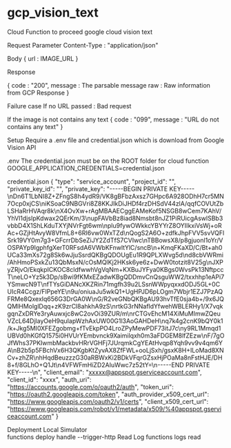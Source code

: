 # gcp_vision_text
Cloud Function to proceed google cloud vision text

Request Parameter
Content-Type : "application/json"

Body 
{
    url : IMAGE_URL
}

Response

{
    code : "200",
    message : The parsable message
    raw : Raw information from GCP Response
}

Failure case
If no URL passed : Bad request

If the image is not contains any text
{
    code : "099",
    message : "URL do not contains any text"
}


Setup
Require a .env file and credential.json which is download from Google Vision API

.env
The credential.json must be on the ROOT folder for cloud function
GOOGLE_APPLICATION_CREDENTIALS=credential.json

credential.json
{
    "type": "service_account",
    "project_id": "",
    "private_key_id": "",
    "private_key": "-----BEGIN PRIVATE KEY-----\\nDn6T1LbNI8Z+ZFngS8h4ydR9/VK8gBFbzAxsz7GHpc6A928ODhH7cr5MN7Ocp0xjCS\niKSoaC9NBGVri8Z8KKJIkDiJHDf4rzDHSdV44zlA/qqfCOVUtZbLSHaRrHVAqr8k\nX4OvXw+rAgMBAAECggEAMeKof5NSGB8wCem7KAhV/YhVl1djsIpKdwax2QErKm/3\nupFAVbBz8iad8Nmsbt8nJZ1PiRUicgAswlSBb3vbbD4X1ShLKduTXYjNVrFgt6wm\nplu9fywOWkkcYBYYrZ8OYIIkxiVsWj+oRAc+GZjHtAvyW8VfmL8+6RI6vw0WxTZd\nQogS2A6O+zdfkJhpFVV5svVQFlSrk19VY0m7g3+GFcrrDbSeZiJY2ZdTfS7CVIwc\nTBBowsX8/p8gjuonl1oYr/VOSPAYp9IgphfgXerT0RFsdA6VWbKFnwltYlC/sncB\n+KmqFKaXD/C/Bt+ah0UCa33mXs72g8Sk6wJjuSsrdQKBgQDOUgEu1R9QPLXWvg5d\nd8cbVWRmi/AhHmoPSxkZu13QbMsxN/cOsMQlKj2HKsk6ye6z+DwW0totzit8V25g\nJXPyZRjvO/EkqkpICKOC8cldfwwhVgVqNm+KXBuJYFya0KBgs0WvsPk13NftpccT\neLO+Yz5k3Dp/sBwi9fKMxEZadwKBgQDDmvCnQsguWW2/txxhhp1eAPi7YSmwcN9T\nfTYsGiDANcXKZRin71mgfh39u2LSsnWWpyqxxdODJ5GL+0CUIcR4Ccgz/FlPpeYE\n9u/oniuaJu5wkQ1+UgHPJD6pLOgm7Wbjr1EZJ7PzAQFRMe8QxexIq656G3DrGA0W\nG/R2veGNbQKBgAU93hvTfE0sja4b+/9x6JQQMlHMolglDqq+zK9zrCl8ahkhA9zS\nrtkG3rNNafldYfwehWBLERHy1/X7vqkgqnZxDRYe3ryAuwxjc8wC2ovOi39ZUR/m\nrCTGvEhcM14XiMuMImwZQeuVZcL64DjlayOeH9quIapWzhAxUW00G1l3AoGAHDeH\nq7k4g2cnK9bQY0k1/k+Jkg5MI0XFEZgobmg+fTvEkpPO4LroZPyMewPDF73itJ7c\ny9RL1Mmqd1UBVd0hKGfQ1575i0HVUrYEmbvnck9Xaimilqxh0m3aFDGEM8lfZEzw\nF/7gOJfWhs37PKIwmbMackbvHRrVGHFj7JUrqmkCgYEAtHvqp8Yqh9vv9v4qm6YA\nB2b5p5FBchVx6H3QKgbKtZyvAX8ZfFWL+ooLjSxh/gsxK8H+ILoMad8XNCv+zhZR\nhHqdBeuzzzG30aRBWxKi2BDkVFqrGZsxHjPOaMa8nFstHJE/DH8+f/8GLhO+Q1Jt\n4VFWFmHiZD2AIuWwc7z52tY=\n-----END PRIVATE KEY-----\n",
    "client_email": "xxxxx@appspot.gserviceaccount.com",
    "client_id": "xxxx",
    "auth_uri": "https://accounts.google.com/o/oauth2/auth",
    "token_uri": "https://oauth2.googleapis.com/token",
    "auth_provider_x509_cert_url": "https://www.googleapis.com/oauth2/v1/certs",
    "client_x509_cert_url": "https://www.googleapis.com/robot/v1/metadata/x509/%40appspot.gserviceaccount.com"
}

Deployment
Local Simulator  
    functions deploy handle --trigger-http
Read Log
    functions logs read
